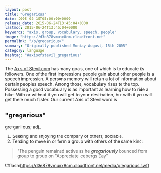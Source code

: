 ```yaml
---
layout: post
title: "Gregarious"
date: 2005-08-15T05:00:00+0000
release_date: 2015-06-24T13:45:04+0000
lastmod: 2015-06-24T13:45:04+0000
keywords: "axis, group, vocabulary, speech, people"
image: "https://d3e878vmunx8cm.cloudfront.net"
permalink: "/p/gregarious/"
summary: "Originally published Monday August, 15th 2005"
category: language
hashtag: "#axisofstevil_gregarious"
---
```


The [Axis of Stevil.com](/ "Axis of Stevil.com") has many goals, one of which is to educate its followers. One of the first impressions people gain about other people is a speech impression. A persons memory will retain a lot of information about certain peoples speech. Among those, vocabulary rises to the top. Possessing a good vocabulary is as important as learning how to ride a bike. With or without it you will get to your destination, but with it you will get there much faster. Our current Axis of Stevil word is

## "gregarious" ##

gre·gar·i·ous; adj..

1. Seeking and enjoying the company of others; sociable.
2. Tending to move in or form a group with others of the same kind:
 
> "The penguin remained active as he ***gregariously*** bounced from group to group on "Appreciate Icebergs Day"

!#flash(https://d3e878vmunx8cm.cloudfront.net/media/gregarious.swf)

